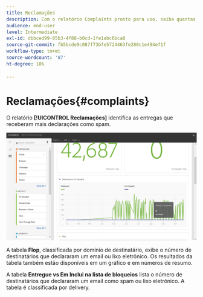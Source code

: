 ```yaml
---
title: Reclamações
description: Com o relatório Complaints pronto para uso, saiba quantas vezes o delivery foi declarado como spam.
audience: end-user
level: Intermediate
exl-id: dbbced99-85b3-4f88-b0cd-1fe1abc6bca8
source-git-commit: fb5bcde9c087f73bfe5724463fe280c1e494ef1f
workflow-type: tm+mt
source-wordcount: '87'
ht-degree: 18%

---
```


# Reclamações{#complaints}

O relatório **[!UICONTROL Reclamações]** identifica as entregas que receberam mais declarações como spam.

![](assets/delivery_reports_complaints.png)

A tabela **Flop**, classificada por domínio de destinatário, exibe o número de destinatários que declararam um email ou lixo eletrônico. Os resultados da tabela também estão disponíveis em um gráfico e em números de resumo.

A tabela **Entregue vs Em Inclui na lista de bloqueios** lista o número de destinatários que declararam um email como spam ou lixo eletrônico. A tabela é classificada por delivery.
